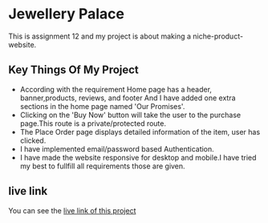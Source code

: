 # Jewellery Palace
This is assignment 12 and my project is about making a niche-product-website.
## Key Things Of My Project
- According with the requirement Home page has a header, banner,products, reviews, and footer And I have added one extra sections in the home page named 'Our Promises'.
- Clicking on the 'Buy Now' button will take the user to the purchase page.This route is a private/protected route.
- The Place Order page displays detailed information of the item, user has clicked.
- I have implemented email/password based Authentication.
- I have made the website responsive for desktop and mobile.I have tried my best to fullfill all requirements those are given.
## live link
You can see the [live link of this project]()